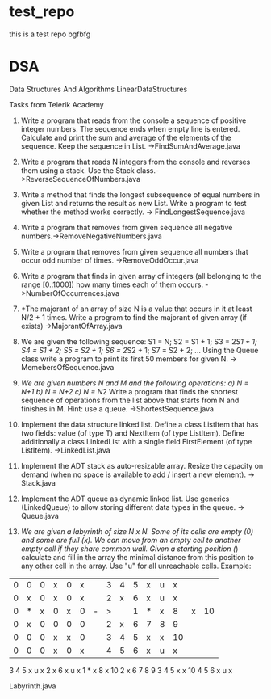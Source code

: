# test_repo
this is a test repo
bgfbfg

# DSA
Data Structures And Algorithms
LinearDataStructures

Tasks from Telerik Academy

1. Write a program that reads from the console a
sequence of positive integer numbers. The sequence
ends when empty line is entered. Calculate and print
the sum and average of the elements of the
sequence. Keep the sequence in List<int>. ->FindSumAndAverage.java

2. Write a program that reads N integers from the
console and reverses them using a stack. Use the
Stack<int> class.->ReverseSequenceOfNumbers.java

3. Write a method that finds the longest subsequence
of equal numbers in given List<int> and returns
the result as new List<int>. Write a program to
test whether the method works correctly. -> FindLongestSequence.java

4. Write a program that removes from given sequence 
all negative numbers.->RemoveNegativeNumbers.java

5. Write a program that removes from given sequence 
all numbers that occur odd number of times. ->RemoveOddOccur.java

6. Write a program that finds in given array 
of integers (all belonging to the range [0..1000])
how many times each of them occurs. ->NumberOfOccurrences.java

7. *The majorant of an array of size N is a value
that occurs in it at least N/2 + 1 times. Write a 
program to find the majorant of given array (if exists) ->MajorantOfArray.java

8. We are given the following sequence:
S1 = N;
S2 = S1 + 1;
S3 = 2*S1 + 1;
S4 = S1 + 2;
S5 = S2 + 1;
S6 = 2*S2 + 1;
S7 = S2 + 2;
...
Using the Queue<T> class write a program to print
its first 50 members for given N. -> MemebersOfSequence.java

9. *We are given numbers N and M and the following
operations:
a) N = N+1
b) N = N+2
c) N = N*2
Write a program that finds the shortest sequence of
operations from the list above that starts from N
and finishes in M. Hint: use a queue. ->ShortestSequence.java

10. Implement the data structure linked list. Define a
class ListItem<T> that has two fields: value (of
type T) and NextItem (of type ListItem<T>).
Define additionally a class LinkedList<T> with a
single field FirstElement (of type ListItem<T>).
->LinkedList.java

11. Implement the ADT stack as auto-resizable array.
Resize the capacity on demand (when no space is
available to add / insert a new element). -> Stack.java

12. Implement the ADT queue as dynamic linked list.
Use generics (LinkedQueue<T>) to allow storing
different data types in the queue. -> Queue.java

13. *We are given a labyrinth of size N x N. Some of its
cells are empty (0) and some are full (x). We can
move from an empty cell to another empty cell if
they share common wall. Given a starting position
(*) calculate and fill in the array the minimal
distance from this position to any other cell in the
array. Use "u" for all unreachable cells. Example:


|     |     |     |     |     |     |     |     |     |     |     |     |     |     |     |
| --- | --- | --- | --- | --- |  --- | --- |--- | --- | --- | --- | --- | --- | --- | --- |
| 0 | 0 | 0 | x | 0 | x |			| 3 | 4 | 5 | x | u | x | 
| 0 | x | 0 | x | 0 | x |			| 2 | x | 6 | x | u | x |	
| 0 | * | x | 0 | x | 0 |	- | > |		| 1 | * | x | 8 | x | 10 |
| 0 | x | 0 | 0 | 0 | 0 |			| 2 | x | 6 | 7 | 8 | 9 |		
| 0 | 0 | 0 | x | x | 0 |			| 3 | 4 | 5 | x | x | 10 |		
| 0 | 0 | 0 | x | 0 | x |			| 4 | 5 | 6 | x | u | x |			

3 4 5 x u x
2 x 6 x u x
1 * x 8 x 10
2 x 6 7 8 9
3 4 5 x x 10
4 5 6 x u x

Labyrinth.java

